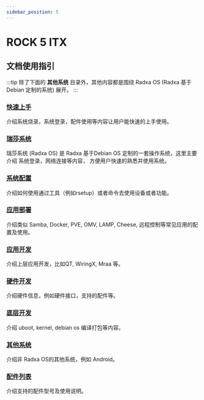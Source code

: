 ```yaml
---
sidebar_position: 5
---
```


# ROCK 5 ITX

## 文档使用指引

:::tip
除了下面的 **其他系统** 目录外，其他内容都是围绕 Radxa OS (Radxa 基于 Debian 定制的系统) 展开。
:::

### [快速上手](/rock5/rock5itx/getting-started)

介绍系统烧录，系统登录，配件使用等内容让用户能快速的上手使用。

### [瑞莎系统](/rock5/rock5itx/radxa-os)

瑞莎系统 (Radxa OS) 是 Radxa 基于Debian OS 定制的一套操作系统，这里主要介绍 系统登录，网络连接等内容，
方便用户快速的熟悉并使用系统。

### [系统配置](/rock5/rock5itx/os-config)

介绍如何使用通过工具（例如rsetup）或者命令去使用设备或者功能。

### [应用部署](/rock5/rock5itx/apps-deployment)

介绍类似 Samba, Docker, PVE, OMV, LAMP, Cheese, 远程控制等常见应用的配置及使用。

### [应用开发](/rock5/rock5itx/app-development)

介绍上层应用开发，比如QT, WiringX, Mraa 等。

### [硬件开发](/rock5/rock5itx/hardware-design)

介绍硬件信息，例如硬件接口，支持的配件等。

### [底层开发](/rock5/rock5itx/low-level-dev)

介绍 uboot, kernel, debian os 编译打包等内容。

### [其他系统](/rock5/rock5itx/other-os)

介绍非 Radxa OS的其他系统，例如 Android。

### [配件列表](/rock5/rock5itx/accessories)

介绍支持的配件型号及使用说明。
